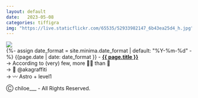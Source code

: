 ```yaml
---
layout: default
date:   2023-05-08
categories: tiffigra
img: "https://live.staticflickr.com/65535/52933982147_6b43ea25d4_h.jpg"
---
```


<picture>
    <source srcset="{{page.img}}" media="(min-width: 800px)">
    <img src="{{page.img}}" />
</picture>

<br>
{%- assign date_format = site.minima.date_format | default: "%Y-%m-%d" -%} 
<span class="post-meta">{{page.date | date: date_format }} - </span><a style="font-weight: 700;" href="https://www.instagram.com/chiloe____/">{{ page.title }}</a><br>
<span class="post-meta">
→ According to (very) few, more 👨‍🦳 than 🥷<br>
→ 🥫 @akagraffiti<br>
→ 〰️ Astro + level1<br>
</span>

<span class="post-meta" onclick="window.location='https://www.instagram.com/chiloe____/'">Ⓒ chiloe___ - All Rights Reserved.</span>